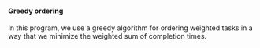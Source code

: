 #### Greedy ordering

In this program, we use a greedy algorithm for ordering weighted tasks in a way that we minimize the weighted sum of completion times.
